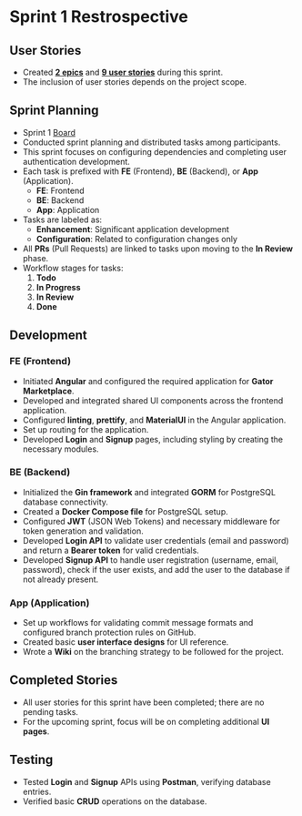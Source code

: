 # Sprint 1 Restrospective

## User Stories
- Created [**2 epics**](https://github.com/users/KrishnaKodali99/projects/4/views/1?filterQuery=label%3A%22sprint-1%22+label%3Aepic) and [**9 user stories**](https://github.com/users/KrishnaKodali99/projects/4/views/1?filterQuery=label%3A%22sprint-1%22+label%3Astory) during this sprint.
- The inclusion of user stories depends on the project scope.

## Sprint Planning
- Sprint 1 [Board](https://github.com/users/KrishnaKodali99/projects/4)
- Conducted sprint planning and distributed tasks among participants.
- This sprint focuses on configuring dependencies and completing user authentication development.
- Each task is prefixed with **FE** (Frontend), **BE** (Backend), or **App** (Application).
  - **FE**: Frontend
  - **BE**: Backend
  - **App**: Application
- Tasks are labeled as:
  - **Enhancement**: Significant application development
  - **Configuration**: Related to configuration changes only
- All **PRs** (Pull Requests) are linked to tasks upon moving to the **In Review** phase.
- Workflow stages for tasks:
  1. **Todo**
  2. **In Progress**
  3. **In Review**
  4. **Done**

## Development

### FE (Frontend)
- Initiated **Angular** and configured the required application for **Gator Marketplace**.
- Developed and integrated shared UI components across the frontend application.
- Configured **linting**, **prettify**, and **MaterialUI** in the Angular application.
- Set up routing for the application.
- Developed **Login** and **Signup** pages, including styling by creating the necessary modules.

### BE (Backend)
- Initialized the **Gin framework** and integrated **GORM** for PostgreSQL database connectivity.
- Created a **Docker Compose file** for PostgreSQL setup.
- Configured **JWT** (JSON Web Tokens) and necessary middleware for token generation and validation.
- Developed **Login API** to validate user credentials (email and password) and return a **Bearer token** for valid credentials.
- Developed **Signup API** to handle user registration (username, email, password), check if the user exists, and add the user to the database if not already present.

### App (Application)
- Set up workflows for validating commit message formats and configured branch protection rules on GitHub.
- Created basic **user interface designs** for UI reference.
- Wrote a **Wiki** on the branching strategy to be followed for the project.

## Completed Stories
- All user stories for this sprint have been completed; there are no pending tasks.
- For the upcoming sprint, focus will be on completing additional **UI pages**.

## Testing
- Tested **Login** and **Signup** APIs using **Postman**, verifying database entries.
- Verified basic **CRUD** operations on the database.
